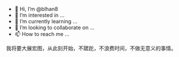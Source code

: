 - 👋 Hi, I’m @blhan8
- 👀 I’m interested in ...
- 🌱 I’m currently learning ...
- 💞️ I’m looking to collaborate on ...
- 📫 How to reach me ...

我将要大展宏图，从此刻开始，不蹉跎，不浪费时间，不做无意义的事情。
